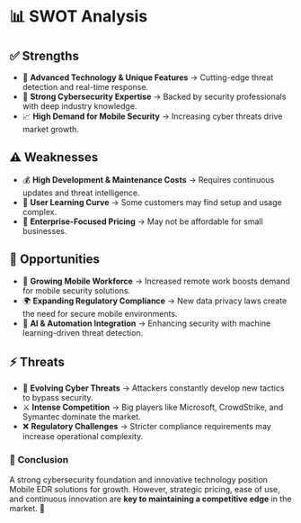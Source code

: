 # 📊 SWOT Analysis

## ✅ Strengths  
- 🚀 **Advanced Technology & Unique Features** → Cutting-edge threat detection and real-time response.  
- 🔐 **Strong Cybersecurity Expertise** → Backed by security professionals with deep industry knowledge.  
- 📈 **High Demand for Mobile Security** → Increasing cyber threats drive market growth.  

## ⚠️ Weaknesses  
- 💰 **High Development & Maintenance Costs** → Requires continuous updates and threat intelligence.  
- 📖 **User Learning Curve** → Some customers may find setup and usage complex.  
- 🏢 **Enterprise-Focused Pricing** → May not be affordable for small businesses.  

## 🎯 Opportunities  
- 📱 **Growing Mobile Workforce** → Increased remote work boosts demand for mobile security solutions.  
- 🌍 **Expanding Regulatory Compliance** → New data privacy laws create the need for secure mobile environments.  
- 🔄 **AI & Automation Integration** → Enhancing security with machine learning-driven threat detection.  

## ⚡ Threats  
- 🦠 **Evolving Cyber Threats** → Attackers constantly develop new tactics to bypass security.  
- ⚔️ **Intense Competition** → Big players like Microsoft, CrowdStrike, and Symantec dominate the market.  
- ❌ **Regulatory Challenges** → Stricter compliance requirements may increase operational complexity.  

### 🔐 **Conclusion**  
A strong cybersecurity foundation and innovative technology position Mobile EDR solutions for growth. However, strategic pricing, ease of use, and continuous innovation are **key to maintaining a competitive edge** in the market. 🚀  
